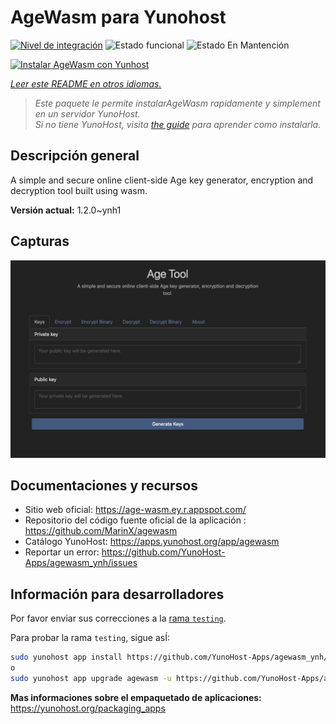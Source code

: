 <!--
Este archivo README esta generado automaticamente<https://github.com/YunoHost/apps/tree/master/tools/readme_generator>
No se debe editar a mano.
-->

# AgeWasm para Yunohost

[![Nivel de integración](https://apps.yunohost.org/badge/integration/agewasm)](https://ci-apps.yunohost.org/ci/apps/agewasm/)
![Estado funcional](https://apps.yunohost.org/badge/state/agewasm)
![Estado En Mantención](https://apps.yunohost.org/badge/maintained/agewasm)

[![Instalar AgeWasm con Yunhost](https://install-app.yunohost.org/install-with-yunohost.svg)](https://install-app.yunohost.org/?app=agewasm)

*[Leer este README en otros idiomas.](./ALL_README.md)*

> *Este paquete le permite instalarAgeWasm rapidamente y simplement en un servidor YunoHost.*  
> *Si no tiene YunoHost, visita [the guide](https://yunohost.org/install) para aprender como instalarla.*

## Descripción general

A simple and secure online client-side Age key generator, encryption and decryption tool built using wasm.


**Versión actual:** 1.2.0~ynh1

## Capturas

![Captura de AgeWasm](./doc/screenshots/screenshot.png)

## Documentaciones y recursos

- Sitio web oficial: <https://age-wasm.ey.r.appspot.com/>
- Repositorio del código fuente oficial de la aplicación : <https://github.com/MarinX/agewasm>
- Catálogo YunoHost: <https://apps.yunohost.org/app/agewasm>
- Reportar un error: <https://github.com/YunoHost-Apps/agewasm_ynh/issues>

## Información para desarrolladores

Por favor enviar sus correcciones a la [rama `testing`](https://github.com/YunoHost-Apps/agewasm_ynh/tree/testing).

Para probar la rama `testing`, sigue asÍ:

```bash
sudo yunohost app install https://github.com/YunoHost-Apps/agewasm_ynh/tree/testing --debug
o
sudo yunohost app upgrade agewasm -u https://github.com/YunoHost-Apps/agewasm_ynh/tree/testing --debug
```

**Mas informaciones sobre el empaquetado de aplicaciones:** <https://yunohost.org/packaging_apps>
